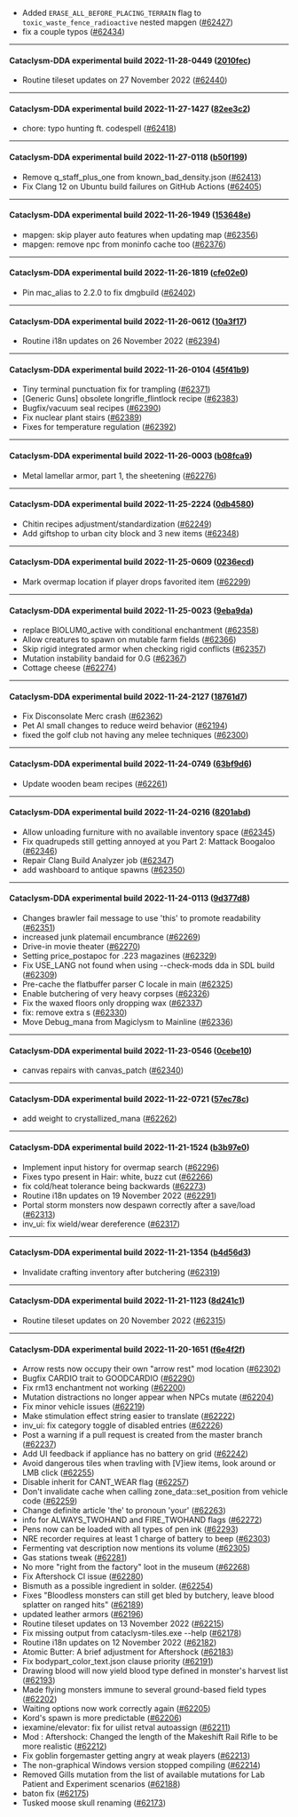 * Added `ERASE_ALL_BEFORE_PLACING_TERRAIN` flag to `toxic_waste_fence_radioactive` nested mapgen ([#62427](https://github.com/CleverRaven/Cataclysm-DDA/pull/62427))
* fix a couple typos ([#62434](https://github.com/CleverRaven/Cataclysm-DDA/pull/62434))

---

#### Cataclysm-DDA experimental build 2022-11-28-0449 ([2010fec](https://github.com/CleverRaven/Cataclysm-DDA/releases/tag/cdda-experimental-2022-11-28-0449))

* Routine tileset updates on 27 November 2022 ([#62440](https://github.com/CleverRaven/Cataclysm-DDA/pull/62440))

---

#### Cataclysm-DDA experimental build 2022-11-27-1427 ([82ee3c2](https://github.com/CleverRaven/Cataclysm-DDA/releases/tag/cdda-experimental-2022-11-27-1427))

* chore: typo hunting ft. codespell ([#62418](https://github.com/CleverRaven/Cataclysm-DDA/pull/62418))

---

#### Cataclysm-DDA experimental build 2022-11-27-0118 ([b50f199](https://github.com/CleverRaven/Cataclysm-DDA/releases/tag/cdda-experimental-2022-11-27-0118))

* Remove q_staff_plus_one from known_bad_density.json ([#62413](https://github.com/CleverRaven/Cataclysm-DDA/pull/62413))
* Fix Clang 12 on Ubuntu build failures on GitHub Actions ([#62405](https://github.com/CleverRaven/Cataclysm-DDA/pull/62405))

---

#### Cataclysm-DDA experimental build 2022-11-26-1949 ([153648e](https://github.com/CleverRaven/Cataclysm-DDA/releases/tag/cdda-experimental-2022-11-26-1949))

* mapgen: skip player auto features when updating map ([#62356](https://github.com/CleverRaven/Cataclysm-DDA/pull/62356))
* mapgen: remove npc from moninfo cache too ([#62376](https://github.com/CleverRaven/Cataclysm-DDA/pull/62376))

---

#### Cataclysm-DDA experimental build 2022-11-26-1819 ([cfe02e0](https://github.com/CleverRaven/Cataclysm-DDA/releases/tag/cdda-experimental-2022-11-26-1819))

* Pin mac_alias to 2.2.0 to fix dmgbuild ([#62402](https://github.com/CleverRaven/Cataclysm-DDA/pull/62402))

---

#### Cataclysm-DDA experimental build 2022-11-26-0612 ([10a3f17](https://github.com/CleverRaven/Cataclysm-DDA/releases/tag/cdda-experimental-2022-11-26-0612))

* Routine i18n updates on 26 November 2022 ([#62394](https://github.com/CleverRaven/Cataclysm-DDA/pull/62394))

---

#### Cataclysm-DDA experimental build 2022-11-26-0104 ([45f41b9](https://github.com/CleverRaven/Cataclysm-DDA/releases/tag/cdda-experimental-2022-11-26-0104))

* Tiny terminal punctuation fix for trampling ([#62371](https://github.com/CleverRaven/Cataclysm-DDA/pull/62371))
* [Generic Guns] obsolete longrifle_flintlock recipe ([#62383](https://github.com/CleverRaven/Cataclysm-DDA/pull/62383))
* Bugfix/vacuum seal recipes ([#62390](https://github.com/CleverRaven/Cataclysm-DDA/pull/62390))
* Fix nuclear plant stairs ([#62389](https://github.com/CleverRaven/Cataclysm-DDA/pull/62389))
* Fixes for temperature regulation ([#62392](https://github.com/CleverRaven/Cataclysm-DDA/pull/62392))

---

#### Cataclysm-DDA experimental build 2022-11-26-0003 ([b08fca9](https://github.com/CleverRaven/Cataclysm-DDA/releases/tag/cdda-experimental-2022-11-26-0003))

* Metal lamellar armor, part 1, the sheetening ([#62276](https://github.com/CleverRaven/Cataclysm-DDA/pull/62276))

---

#### Cataclysm-DDA experimental build 2022-11-25-2224 ([0db4580](https://github.com/CleverRaven/Cataclysm-DDA/releases/tag/cdda-experimental-2022-11-25-2224))

* Chitin recipes adjustment/standardization  ([#62249](https://github.com/CleverRaven/Cataclysm-DDA/pull/62249))
* Add giftshop to urban city block and 3 new items ([#62348](https://github.com/CleverRaven/Cataclysm-DDA/pull/62348))

---

#### Cataclysm-DDA experimental build 2022-11-25-0609 ([0236ecd](https://github.com/CleverRaven/Cataclysm-DDA/releases/tag/cdda-experimental-2022-11-25-0609))

* Mark overmap location if player drops favorited item ([#62299](https://github.com/CleverRaven/Cataclysm-DDA/pull/62299))

---

#### Cataclysm-DDA experimental build 2022-11-25-0023 ([9eba9da](https://github.com/CleverRaven/Cataclysm-DDA/releases/tag/cdda-experimental-2022-11-25-0023))

* replace BIOLUM0_active with conditional enchantment ([#62358](https://github.com/CleverRaven/Cataclysm-DDA/pull/62358))
* Allow creatures to spawn on mutable farm fields ([#62366](https://github.com/CleverRaven/Cataclysm-DDA/pull/62366))
* Skip rigid integrated armor when checking rigid conflicts ([#62357](https://github.com/CleverRaven/Cataclysm-DDA/pull/62357))
* Mutation instability bandaid for 0.G ([#62367](https://github.com/CleverRaven/Cataclysm-DDA/pull/62367))
* Cottage cheese ([#62274](https://github.com/CleverRaven/Cataclysm-DDA/pull/62274))

---

#### Cataclysm-DDA experimental build 2022-11-24-2127 ([18761d7](https://github.com/CleverRaven/Cataclysm-DDA/releases/tag/cdda-experimental-2022-11-24-2127))

* Fix Disconsolate Merc crash ([#62362](https://github.com/CleverRaven/Cataclysm-DDA/pull/62362))
* Pet AI small changes to reduce weird behavior ([#62194](https://github.com/CleverRaven/Cataclysm-DDA/pull/62194))
* fixed the golf club not having any melee techniques ([#62300](https://github.com/CleverRaven/Cataclysm-DDA/pull/62300))

---

#### Cataclysm-DDA experimental build 2022-11-24-0749 ([63bf9d6](https://github.com/CleverRaven/Cataclysm-DDA/releases/tag/cdda-experimental-2022-11-24-0749))

* Update wooden beam recipes ([#62261](https://github.com/CleverRaven/Cataclysm-DDA/pull/62261))

---

#### Cataclysm-DDA experimental build 2022-11-24-0216 ([8201abd](https://github.com/CleverRaven/Cataclysm-DDA/releases/tag/cdda-experimental-2022-11-24-0216))

* Allow unloading furniture with no available inventory space ([#62345](https://github.com/CleverRaven/Cataclysm-DDA/pull/62345))
* Fix quadrupeds still getting annoyed at you Part 2: Mattack Boogaloo ([#62346](https://github.com/CleverRaven/Cataclysm-DDA/pull/62346))
* Repair Clang Build Analyzer job ([#62347](https://github.com/CleverRaven/Cataclysm-DDA/pull/62347))
* add washboard to antique spawns ([#62350](https://github.com/CleverRaven/Cataclysm-DDA/pull/62350))

---

#### Cataclysm-DDA experimental build 2022-11-24-0113 ([9d377d8](https://github.com/CleverRaven/Cataclysm-DDA/releases/tag/cdda-experimental-2022-11-24-0113))

* Changes brawler fail message to use 'this' to promote readability ([#62351](https://github.com/CleverRaven/Cataclysm-DDA/pull/62351))
* increased junk platemail encumbrance ([#62269](https://github.com/CleverRaven/Cataclysm-DDA/pull/62269))
* Drive-in movie theater ([#62270](https://github.com/CleverRaven/Cataclysm-DDA/pull/62270))
* Setting price_postapoc for .223 magazines ([#62329](https://github.com/CleverRaven/Cataclysm-DDA/pull/62329))
* Fix USE_LANG not found when using --check-mods dda in SDL build ([#62309](https://github.com/CleverRaven/Cataclysm-DDA/pull/62309))
* Pre-cache the flatbuffer parser C locale in main ([#62325](https://github.com/CleverRaven/Cataclysm-DDA/pull/62325))
* Enable butchering of very heavy corpses ([#62326](https://github.com/CleverRaven/Cataclysm-DDA/pull/62326))
* Fix the waxed floors only dropping wax ([#62337](https://github.com/CleverRaven/Cataclysm-DDA/pull/62337))
* fix: remove extra s ([#62330](https://github.com/CleverRaven/Cataclysm-DDA/pull/62330))
* Move Debug_mana from Magiclysm to Mainline ([#62336](https://github.com/CleverRaven/Cataclysm-DDA/pull/62336))

---

#### Cataclysm-DDA experimental build 2022-11-23-0546 ([0cebe10](https://github.com/CleverRaven/Cataclysm-DDA/releases/tag/cdda-experimental-2022-11-23-0546))

* canvas repairs with canvas_patch ([#62340](https://github.com/CleverRaven/Cataclysm-DDA/pull/62340))

---

#### Cataclysm-DDA experimental build 2022-11-22-0721 ([57ec78c](https://github.com/CleverRaven/Cataclysm-DDA/releases/tag/cdda-experimental-2022-11-22-0721))

* add weight to crystallized_mana ([#62262](https://github.com/CleverRaven/Cataclysm-DDA/pull/62262))

---

#### Cataclysm-DDA experimental build 2022-11-21-1524 ([b3b97e0](https://github.com/CleverRaven/Cataclysm-DDA/releases/tag/cdda-experimental-2022-11-21-1524))

* Implement input history for overmap search ([#62296](https://github.com/CleverRaven/Cataclysm-DDA/pull/62296))
* Fixes typo present in Hair: white, buzz cut ([#62266](https://github.com/CleverRaven/Cataclysm-DDA/pull/62266))
* fix cold/heat tolerance being backwards ([#62273](https://github.com/CleverRaven/Cataclysm-DDA/pull/62273))
* Routine i18n updates on 19 November 2022 ([#62291](https://github.com/CleverRaven/Cataclysm-DDA/pull/62291))
* Portal storm monsters now despawn correctly after a save/load ([#62313](https://github.com/CleverRaven/Cataclysm-DDA/pull/62313))
* inv_ui: fix wield/wear dereference ([#62317](https://github.com/CleverRaven/Cataclysm-DDA/pull/62317))

---

#### Cataclysm-DDA experimental build 2022-11-21-1354 ([b4d56d3](https://github.com/CleverRaven/Cataclysm-DDA/releases/tag/cdda-experimental-2022-11-21-1354))

* Invalidate crafting inventory after butchering ([#62319](https://github.com/CleverRaven/Cataclysm-DDA/pull/62319))

---

#### Cataclysm-DDA experimental build 2022-11-21-1123 ([8d241c1](https://github.com/CleverRaven/Cataclysm-DDA/releases/tag/cdda-experimental-2022-11-21-1123))

* Routine tileset updates on 20 November 2022 ([#62315](https://github.com/CleverRaven/Cataclysm-DDA/pull/62315))

---

#### Cataclysm-DDA experimental build 2022-11-20-1651 ([f6e4f2f](https://github.com/CleverRaven/Cataclysm-DDA/releases/tag/cdda-experimental-2022-11-20-1651))

* Arrow rests now occupy their own "arrow rest" mod location ([#62302](https://github.com/CleverRaven/Cataclysm-DDA/pull/62302))
* Bugfix CARDIO trait to GOODCARDIO ([#62290](https://github.com/CleverRaven/Cataclysm-DDA/pull/62290))
* Fix rm13 enchantment not working ([#62200](https://github.com/CleverRaven/Cataclysm-DDA/pull/62200))
* Mutation distractions no longer appear when NPCs mutate ([#62204](https://github.com/CleverRaven/Cataclysm-DDA/pull/62204))
* Fix minor vehicle issues ([#62219](https://github.com/CleverRaven/Cataclysm-DDA/pull/62219))
* Make stimulation effect string easier to translate ([#62222](https://github.com/CleverRaven/Cataclysm-DDA/pull/62222))
* inv_ui: fix category toggle of disabled entries ([#62226](https://github.com/CleverRaven/Cataclysm-DDA/pull/62226))
* Post a warning if a pull request is created from the master branch ([#62237](https://github.com/CleverRaven/Cataclysm-DDA/pull/62237))
* Add UI feedback if appliance has no battery on grid ([#62242](https://github.com/CleverRaven/Cataclysm-DDA/pull/62242))
* Avoid dangerous tiles when travling with [V]iew items, look around or LMB click ([#62255](https://github.com/CleverRaven/Cataclysm-DDA/pull/62255))
* Disable inherit for CANT_WEAR flag ([#62257](https://github.com/CleverRaven/Cataclysm-DDA/pull/62257))
* Don't invalidate cache when calling zone_data::set_position from vehicle code ([#62259](https://github.com/CleverRaven/Cataclysm-DDA/pull/62259))
* Change definite article 'the' to pronoun 'your' ([#62263](https://github.com/CleverRaven/Cataclysm-DDA/pull/62263))
* info for ALWAYS_TWOHAND and FIRE_TWOHAND flags ([#62272](https://github.com/CleverRaven/Cataclysm-DDA/pull/62272))
* Pens now can be loaded with all types of pen ink ([#62293](https://github.com/CleverRaven/Cataclysm-DDA/pull/62293))
* NRE recorder requires at least 1 charge of battery to beep ([#62303](https://github.com/CleverRaven/Cataclysm-DDA/pull/62303))
* Fermenting vat description now mentions its volume ([#62305](https://github.com/CleverRaven/Cataclysm-DDA/pull/62305))
* Gas stations tweak ([#62281](https://github.com/CleverRaven/Cataclysm-DDA/pull/62281))
* No more "right from the factory" loot in the museum ([#62268](https://github.com/CleverRaven/Cataclysm-DDA/pull/62268))
* Fix Aftershock CI issue ([#62280](https://github.com/CleverRaven/Cataclysm-DDA/pull/62280))
* Bismuth as a possible ingredient in solder. ([#62254](https://github.com/CleverRaven/Cataclysm-DDA/pull/62254))
* Fixes "Bloodless monsters can still get bled by butchery, leave blood splatter on ranged hits" ([#62189](https://github.com/CleverRaven/Cataclysm-DDA/pull/62189))
* updated leather armors ([#62196](https://github.com/CleverRaven/Cataclysm-DDA/pull/62196))
* Routine tileset updates on 13 November 2022 ([#62215](https://github.com/CleverRaven/Cataclysm-DDA/pull/62215))
* Fix missing output from cataclysm-tiles.exe --help ([#62178](https://github.com/CleverRaven/Cataclysm-DDA/pull/62178))
* Routine i18n updates on 12 November 2022 ([#62182](https://github.com/CleverRaven/Cataclysm-DDA/pull/62182))
* Atomic Butter: A brief adjustment for Aftershock ([#62183](https://github.com/CleverRaven/Cataclysm-DDA/pull/62183))
* Fix bodypart_color_text.json clause priority ([#62191](https://github.com/CleverRaven/Cataclysm-DDA/pull/62191))
* Drawing blood will now yield blood type defined in monster's harvest list ([#62193](https://github.com/CleverRaven/Cataclysm-DDA/pull/62193))
* Made flying monsters immune to several ground-based field types ([#62202](https://github.com/CleverRaven/Cataclysm-DDA/pull/62202))
* Waiting options now work correctly again ([#62205](https://github.com/CleverRaven/Cataclysm-DDA/pull/62205))
* Kord's spawn is more predictable ([#62206](https://github.com/CleverRaven/Cataclysm-DDA/pull/62206))
* iexamine/elevator: fix for uilist retval autoassign ([#62211](https://github.com/CleverRaven/Cataclysm-DDA/pull/62211))
* Mod : Aftershock: Changed the length of the Makeshift Rail Rifle to be more realistic ([#62212](https://github.com/CleverRaven/Cataclysm-DDA/pull/62212))
* Fix goblin forgemaster getting angry at weak players ([#62213](https://github.com/CleverRaven/Cataclysm-DDA/pull/62213))
* The non-graphical Windows version stopped compiling ([#62214](https://github.com/CleverRaven/Cataclysm-DDA/pull/62214))
* Removed Gills mutation from the list of available mutations for Lab Patient and Experiment scenarios ([#62188](https://github.com/CleverRaven/Cataclysm-DDA/pull/62188))
* baton fix ([#62175](https://github.com/CleverRaven/Cataclysm-DDA/pull/62175))
* Tusked moose skull renaming ([#62173](https://github.com/CleverRaven/Cataclysm-DDA/pull/62173))
